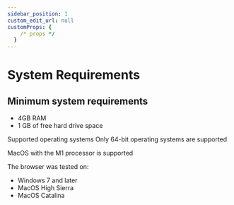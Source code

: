 ```yaml
---
sidebar_position: 1
custom_edit_url: null
customProps: {
    /* props */
  }
---
```


# System Requirements

## Minimum system requirements
- 4GB RAM
- 1 GB of free hard drive space

Supported operating systems
Only 64-bit operating systems are supported

MacOS with the M1 processor is supported

The browser was tested on:

- Windows 7 and later
- MacOS High Sierra
- MacOS Catalina
